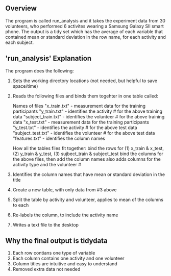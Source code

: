 ## Overview
The program is called run_analysis and it takes the experiment data from 30 volunteers, who performed 6 activites wearing a Samsung Galaxy SII smart phone.  The output is a tidy set which has the average of each variable that contained mean or standard deviation in the row name, for each activity and each subject.

## 'run_analysis' Explanation

The program does the following:

1. Sets the working directory locations (not needed, but helpful to save space/time)
2. Reads the following files and binds them togehter in one table called:

    Names of files
    "x_train.txt"         - measurement data for the training participants
    "y_train.txt"         - identifies the activity # for the above training data
    "subject_train.txt"   - identifies the volunteer # for the above training data
    "x_test.txt"          - measurement data for the training participants
    "y_test.txt"          - identifies the activity # for the above test data
    "subject_test.txt"    - identifies the volunteer # for the above test data
    "features.txt"        - identifies the column names
    
    How all the tables files fit together:
    bind the rows for (1) x_train & x_test, (2) y_train & y_test, (3) sujbect_train & subject_test
    bind the columns for the above files, then add the column names
    also adds columns for the activity type and the volunteer #
    
3. Identifies the column names that have mean or standard deviation in the title
4. Create a new table, with only data from #3 above
5. Split the table by activity and volunteer, applies to mean of the columns to each
6. Re-labels the column, to include the activity name
7. Writes a text file to the desktop

## Why the final output is tidydata

1. Each row contians one type of variable
2. Each column contains one activity and one volunteer
3. Column titles are intuitive and easy to understand
4. Removed extra data not needed
    
    
    
    
    
